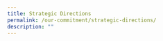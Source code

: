 ```yaml
---
title: Strategic Directions
permalink: /our-commitment/strategic-directions/
description: ""
---
```

